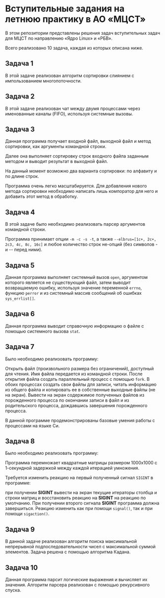 # Вступительные задания на летнюю практику в АО «МЦСТ»

В этом репозитории представлены решения задач вступительных задач для МЦСТ по направлению «Ядро Linux» и «РБВ».

Всего реализовано 10 задача, каждая из которых описана ниже.

## Задача 1

В этой задаче реализован алгоритм сортировки слиянием с импользованием многопоточности.

## Задача 2

В этой задаче реализован чат между двумя процессами через
именованные каналы (FIFO), используя системные вызовы.

## Задача 3

Данная программа получает входной файл, выходной файл и метод сортировки, как аргументы командной строки.

Далее она выполняет сортировку строк входного файла заданным методом и выводит результат в выходной файл.

На данный момент возможно два варианта сортировки: по алфавиту и по длине строк.

Программа очень легко масштабируется. Для добавления нового метода сортировки необходимо написать лишь компоратор для него и добавить этот метод в обработку.

## Задача 4

В этой задаче было необходимо реализовать парсер аргументов командной строки.

Программа принимает опции ``-m -c -s -t``, а также ``--elbrus=[1c+, 2c+, 2c3, 4c, 8c, 16c]`` и любое количество строк не-опций (без символов - и -- перед ними).

## Задача 5

Данная программа выполняет системный вызов ``open``, аргументом которого является не существующий файл, затем выводит возвращаемую ошибку, используя значение переменной ``errno``, функцию ``perror`` и из системный массив сообщений об ошибках ``sys_errlist[]``.

## Задача 6

Данная программа выводит справочную информацию о файле с помощью системного вызова ``stat``.

## Задача 7

Было необходимо реализовать программу: 

Открыть файл (произвольного размера без ограничений), доступный для чтения. Имя файла передается из командной строки. После открытия файла создать параллельный процесс с помощью ``fork``. В обоих процессах создать свои файлы для записи, читать информацию из общего файла и копировать ее в собственные выходные файлы (не на экран). Вывести на экран содержимое полученных файлов из порожденного процесса по окончании записи в файл и из родительского процесса, дождавшись завершения порожденного процесса.

В данной программе продемонстрированы базовые умения работы с процессами на языке Си.

## Задача 8

Было необходимо реализовать программу: 

Программа перемножает квадратные матрицы размером 1000х1000 с 1-секундной задержкой между каждой итерацией умножения.

Требуется изменить реакцию на первый полученный сигнал ``SIGINT`` в программе:

при получении **SIGINT** вывести на экран текущие итераторы столбца и строки матриц и восстановить реакцию на **SIGINT** на реакцию по умолчанию. При получении второго сигнала **SIGINT** программа должна завершиться. Реакцию изменить как при помощи ``signal()``, так и при помощи ``sigaction()``.

## Задача 9

В данной задаче реализован алгоритм поиска максимальной непрерывной подпоследовательности чисел с максимальной суммой элементов. Задача решена с помощью алгоритма Кадана.

## Задача 10

Данная программа парсит логические выражения и вычисляет их значения. Алгоритм парсера реализован с помощью рекурсивного спуска. 
